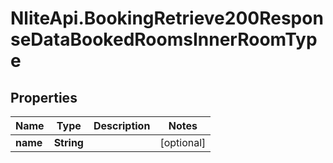 # NliteApi.BookingRetrieve200ResponseDataBookedRoomsInnerRoomType

## Properties

Name | Type | Description | Notes
------------ | ------------- | ------------- | -------------
**name** | **String** |  | [optional] 


